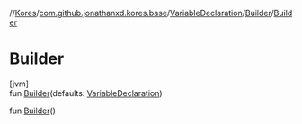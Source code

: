//[Kores](../../../../index.md)/[com.github.jonathanxd.kores.base](../../index.md)/[VariableDeclaration](../index.md)/[Builder](index.md)/[Builder](-builder.md)

# Builder

[jvm]\
fun [Builder](-builder.md)(defaults: [VariableDeclaration](../index.md))

fun [Builder](-builder.md)()
